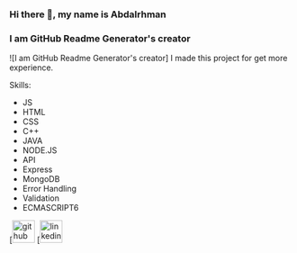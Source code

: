 ### Hi there 👋, my name is Abdalrhman

### I am GitHub Readme Generator's creator

![I am GitHub Readme Generator's creator]
I made this project for get more experience.

Skills:

- JS
- HTML
- CSS
- C++
- JAVA
- NODE.JS
- API
- Express
- MongoDB
- Error Handling
- Validation
- ECMASCRIPT6

[<img src='](https://github.com/abdalrhman45)https://cdn.jsdelivr.net/npm/simple-icons@3.0.1/icons/github.svg' alt='github' height='40'> 
[<img src='](https://www.linkedin.com/in/abdalrhman-saber/)https://cdn.jsdelivr.net/npm/simple-icons@3.0.1/icons/linkedin.svg' alt='linkedin' height='40'>
